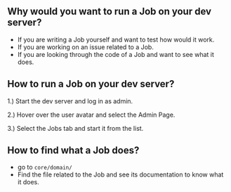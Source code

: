 ## Why would you want to run a Job on your dev server?
- If you are writing a Job yourself and want to test how would it work.
- If you are working on an issue related to a Job.
- If you are looking through the code of a Job and want to see what it does.

## How to run a Job on your dev server?
1.) Start the dev server and log in as admin.

2.) Hover over the user avatar and select the Admin Page.

3.) Select the Jobs tab and start it from the list.

## How to find what a Job does?
- go to `core/domain/`
- Find the file related to the Job and see its documentation to know what it does.